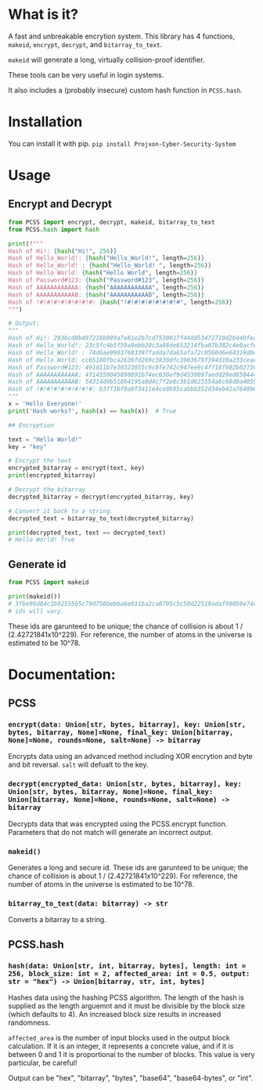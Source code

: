 # What is it?
A fast and unbreakable encrytion system.
This library has 4 functions, `makeid`, `encrypt`, `decrypt`, and `bitarray_to_text`.

`makeid` will generate a long, virtually collision-proof identifier.

These tools can be very useful in login systems.

It also includes a (probably insecure) custom hash function in `PCSS.hash`.
# Installation
You can install it with pip.
`pip install Projxon-Cyber-Security-System`


# Usage

## Encrypt and Decrypt
```py
from PCSS import encrypt, decrypt, makeid, bitarray_to_text
from PCSS.hash import hash

print(f"""
Hash of Hi!: {hash("Hi!", 256)}
Hash of Hello_World!: {hash("Hello_World!", length=256)}
Hash of Hello_World! : {hash("Hello_World! ", length=256)}
Hash of Hello World: {hash("Hello World", length=256)}
Hash of Password#123: {hash("Password#123", length=256)}
Hash of AAAAAAAAAAAA: {hash("AAAAAAAAAAAA", length=256)}
Hash of AAAAAAAAAAAB: {hash("AAAAAAAAAAAB", length=256)}
Hash of !#!#!#!#!#!#!#!#: {hash("!#!#!#!#!#!#!#!#", length=256)}
""")

# Output:
"""
Hash of Hi!: 293bcd0b497216b999a7e81e2b7cd7530017f44dd53472710d2b44bfea670227
Hash of Hello_World!: 23c5fc4b5f59a9ebb20c3a88de653214fba07b382c4e0acfe09b76e6b0073cf3
Hash of Hello_World! : 74d6ae99037683397fadda7da65afa72c0560d6e64319d0c86abe2301b46146d
Hash of Hello World: cc65180fbca2636fd269c3830dfc3903679f394d10a233ceae9bf9ac5c26a177
Hash of Password#123: 491d11b7e30323855c9c8fe742c947ee9c4f718f602b0275620bf9c4937dbd1a
Hash of AAAAAAAAAAAA: 4f14559045890891b74ec030af9d4530097aedd29ed850444b74bc2559730180
Hash of AAAAAAAAAAAB: 54314d9b51864195a0d4c7f2e0c3b1d623554a6c68d0a40593430b526e982b29
Hash of !#!#!#!#!#!#!#!#: b3ff1bf0a9f3411e4ce8b95cabbb352d34eb42a7640b67a366f2044daee68235
"""
x = 'Hello Everyone!'
print('Hash works?', hash(x) == hash(x))  # True

## Encryption

text = "Hello World!"
key = "key"

# Encrypt the text
encrypted_bitarray = encrypt(text, key)
print(encrypted_bitarray)

# Decrypt the bitarray
decrypted_bitarray = decrypt(encrypted_bitarray, key)

# Convert it back to a string.
decrypted_text = bitarray_to_text(decrypted_bitarray)

print(decrypted_text, text == decrypted_text)
# Hello World! True
```


## Generate id
```py
from PCSS import makeid

print(makeid()) 
# 3fbe99d84c1b9255565c79d758bebba6e011ba2ca0795c5c50d22519adaf99050e74cb261933091fc4c52d6a7581c3681557e4adf495b1cd1314579e962791efc6d5ceb9133de75cd25a20a99d50cf4b7bf927f61dfa298d69d573da101f26a973241224-a5eb-49fa-828b-f86b89d9a4745480679b-4d20-5b8a-a72b-268877dc086a
# ids will vary.
```
These ids are garunteed to be unique; the chance of collision is about 1 / (2.42721841x10^229).
For reference, the number of atoms in the universe is estimated to be 10^78.


# Documentation:
## PCSS
### `encrypt(data: Union[str, bytes, bitarray], key: Union[str, bytes, bitarray, None]=None, final_key: Union[bitarray, None]=None, rounds=None, salt=None) -> bitarray`
Encrypts data using an advanced method including XOR encrytion and byte and bit reversal.
`salt` will defualt to the key.

### `decrypt(encrypted_data: Union[str, bytes, bitarray], key: Union[str, bytes, bitarray, None]=None, final_key: Union[bitarray, None]=None, rounds=None, salt=None) -> bitarray`
Decrypts data that was encrypted using the PCSS.encrypt function. Parameters that do not match will generate an incorrect output.

### `makeid()`
Generates a long and secure id. 
These ids are garunteed to be unique; the chance of collision is about 1 / (2.42721841x10^229).
For reference, the number of atoms in the universe is estimated to be 10^78.

### `bitarray_to_text(data: bitarray) -> str`
Converts a bitarray to a string.

## PCSS.hash
### `hash(data: Union[str, int, bitarray, bytes], length: int = 256, block_size: int = 2, affected_area: int = 0.5, output: str = "hex") -> Union[bitarray, str, int, bytes]`
Hashes data using the hashing PCSS algorithm.
The length of the hash is supplied as the length arguemnt and it must be divisible by the block size (which defaults to 4).
An increased block size results in increased randomness.

`affected_area` is the number of input blocks used in the output block calculation. If it is an integer, it represents a concrete value, and if it is between 0 and 1 it is proportional to the number of blocks. This value is very particular, be careful!

Output can be "hex", "bitarray", "bytes", "base64", "base64-bytes", or "int".

##
